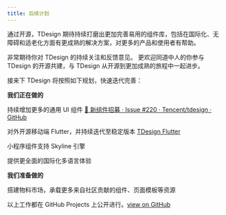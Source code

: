 ```yaml
---
title: 后续计划
---
```


通过开源，TDesign 期待持续打磨出更加完善易用的组件库，包括在国际化、无障碍和适老化方面有更成熟的解决方案，对更多的产品和使用者有帮助。

非常期待你对 TDesign 的持续关注和反馈意见。
更欢迎同道中人的你参与 TDesign 的开源共建，与 TDesign 从开源到更加成熟的旅程中一起进步。

接来下 TDesign 将按照如下规划，快速迭代完善：

**我们正在做的**

持续增加更多的通用 UI 组件 [📌 新组件招募 · Issue #220 · Tencent/tdesign · GitHub](https://github.com/Tencent/tdesign/issues/220)

对外开源移动端 Flutter，并持续迭代至稳定版本 [TDesign Flutter](https://github.com/Tencent/tdesign-flutter)

小程序组件支持 Skyline 引擎

提供更全面的国际化多语言体验

**我们准备做的**

搭建物料市场，承载更多来自社区贡献的组件、页面模板等资源

以上工作都在 GitHub Projects 上公开进行。[view on GitHub](https://github.com/orgs/Tencent/projects/1)
